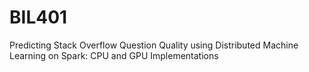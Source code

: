 # BIL401
Predicting Stack Overflow Question Quality using Distributed Machine Learning on Spark: CPU and GPU Implementations
